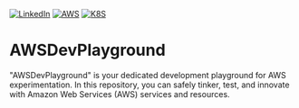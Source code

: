 [![LinkedIn](https://img.shields.io/badge/LinkedIn-0077B5?style=for-the-badge&logo=linkedin&logoColor=white)](https://www.linkedin.com/in/andrii-sidliarskyi-3131a01b9/)
[![AWS](https://img.shields.io/badge/Amazon_AWS-FF9900?style=for-the-badge&logo=amazonaws&logoColor=white)](https://aws.amazon.com/)
[![K8S](https://img.shields.io/badge/kubernetes-326ce5.svg?&style=for-the-badge&logo=kubernetes&logoColor=white)](https://kubernetes.io/)
# AWSDevPlayground

"AWSDevPlayground" is your dedicated development playground for AWS experimentation. In this repository, you can safely tinker, test, and innovate with Amazon Web Services (AWS) services and resources.
